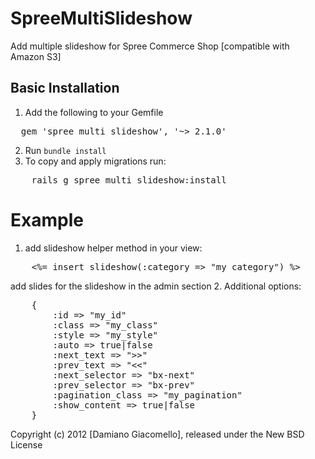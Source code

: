 SpreeMultiSlideshow
===================

Add multiple slideshow for Spree Commerce Shop [compatible with Amazon S3]


Basic Installation
------------------

1. Add the following to your Gemfile
<pre>
  gem 'spree_multi_slideshow', '~> 2.1.0'
</pre>
2. Run `bundle install`
3. To copy and apply migrations run:
<pre>
	rails g spree_multi_slideshow:install
</pre>

Example
=======

1. add slideshow helper method in your view:
<pre>
	<%= insert_slideshow(:category => "my_category") %>
</pre>
add slides for the slideshow in the admin section
2. Additional options:
<pre>
	{
		:id => "my_id"
		:class => "my_class"
		:style => "my_style"
		:auto => true|false
		:next_text => ">>"
		:prev_text => "<<"
		:next_selector => "bx-next"
		:prev_selector => "bx-prev"
		:pagination_class => "my_pagination"
		:show_content => true|false
	}
</pre>

Copyright (c) 2012 [Damiano Giacomello], released under the New BSD License
